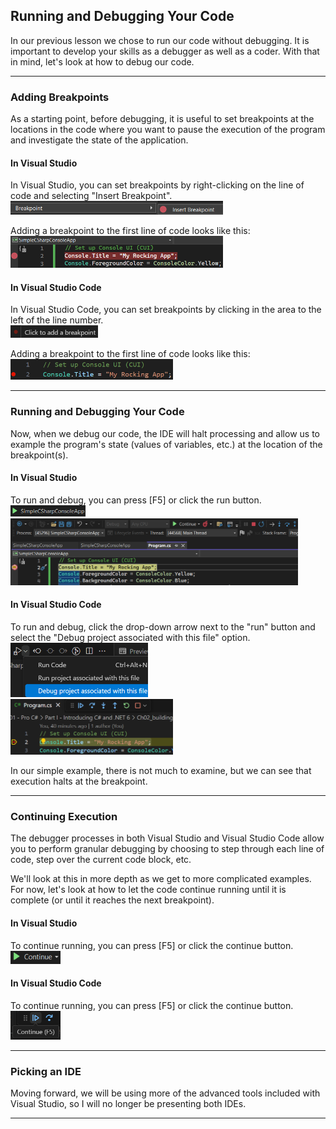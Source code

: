 ## Running and Debugging Your Code

In our previous lesson we chose to run our code without debugging. It is
important to develop your skills as a debugger as well as a coder. With
that in mind, let's look at how to debug our code.

---

### Adding Breakpoints

As a starting point, before debugging, it is useful to set breakpoints at
the locations in the code where you want to pause the execution of the
program and investigate the state of the application.

#### In Visual Studio

In Visual Studio, you can set breakpoints by right-clicking on the line of 
code and selecting "Insert Breakpoint".  
<img src="./images/vs-insert-bp.png" style="width:340px">

Adding a breakpoint to the first line of code looks like this:  
<img src="./images/vs-bp.png" style="width:340px">

#### In Visual Studio Code

In Visual Studio Code, you can set breakpoints by clicking in the area to
the left of the line number.  
<img src="./images/vsc-insert-bp.png" style="width:140px">

Adding a breakpoint to the first line of code looks like this:  
<img src="./images/vsc-bp.png" style="width:260px">

---

### Running and Debugging Your Code

Now, when we debug our code, the IDE will halt processing and allow us to
example the program's state (values of variables, etc.) at the location of
the breakpoint(s).

#### In Visual Studio

To run and debug, you can press [F5] or click the run button.  
<img src="./images/vs-play-sample.png" style="width:120px">  
<img src="./images/vs-halt.png" style="width:460px">

#### In Visual Studio Code

To run and debug, click the drop-down arrow next to the "run" button and
select the "Debug project associated with this file" option.  
<img src="./images/vsc-debug.png" style="width:220px">  
<img src="./images/vsc-halt.png" style="width:260px">

In our simple example, there is not much to examine, but we can see that
execution halts at the breakpoint.

---

### Continuing Execution

The debugger processes in both Visual Studio and Visual Studio Code
allow you to perform granular debugging by choosing to step through
each line of code, step over the current code block, etc.

We'll look at this in more depth as we get to more complicated 
examples. For now, let's look at how to let the code continue running
until it is complete (or until it reaches the next breakpoint).

#### In Visual Studio

To continue running, you can press [F5] or click the continue button.  
<img src="./images/vs-cont.png" style="width:80px">

#### In Visual Studio Code

To continue running, you can press [F5] or click the continue button.  
<img src="./images/vsc-cont.png" style="width:80px">

---

### Picking an IDE

Moving forward, we will be using more of the advanced tools included with
Visual Studio, so I will no longer be presenting both IDEs.

---
